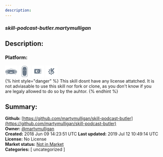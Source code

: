```yaml
---
description: 
---
```


### _skill-podcast-butler.martymulligan_  
## Description:  
  
  
  
### Platform:  
 ![Mark I](../.gitbook/assets/mark-1-icon.png)  ![Mark II](../.gitbook/assets/mark-2-icon.png)  ![Picroft](../.gitbook/assets/picroft-icon.png)  ![plasmoid](../.gitbook/assets/kde.png)   
{% hint style="danger" %}
This skill dosnt have any license attatched. It is not adviasable to use this skill nor fork or clone, as you don't know if you are legaly allowed to do so by the auhtor.
{% endhint %}
  
## Summary:  
**Github:** [https://github.com/martymulligan/skill-podcast-butler](https://github.com/martymulligan/skill-podcast-butler)  
**Owner:** [@martymulligan](https://github.com/martymulligan)  
**Created:** 2018 Jun 09 14:23:51 UTC  **Last updated:** 2019 Jul 12 10:49:14 UTC  
**License:** No License  
**Market status:** [Not in Market](https://market.mycroft.ai/skill/)  
**Categories:** [ uncategorized ]   
